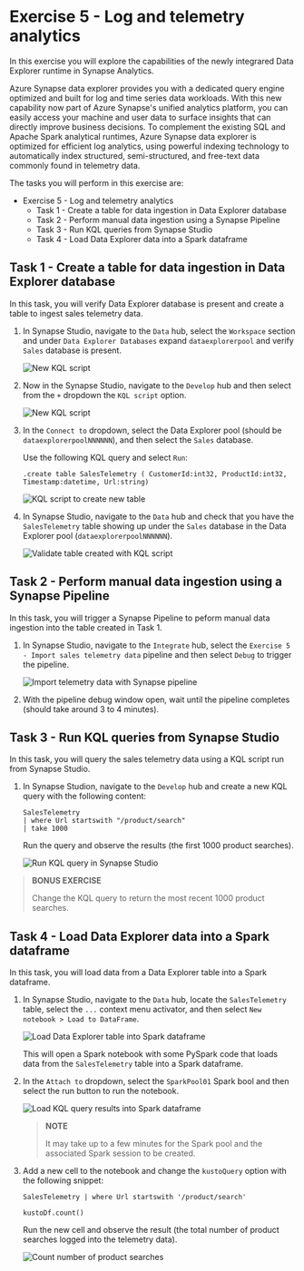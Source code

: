 # Exercise 5 - Log and telemetry analytics

In this exercise you will explore the capabilities of the newly integrared Data Explorer runtime in Synapse Analytics.

Azure Synapse data explorer provides you with a dedicated query engine optimized and built for log and time series data workloads. With this new capability now part of Azure Synapse's unified analytics platform, you can easily access your machine and user data to surface insights that can directly improve business decisions. To complement the existing SQL and Apache Spark analytical runtimes, Azure Synapse data explorer is optimized for efficient log analytics, using powerful indexing technology to automatically index structured, semi-structured, and free-text data commonly found in telemetry data.

The tasks you will perform in this exercise are:

- Exercise 5 - Log and telemetry analytics
  - Task 1 - Create a table for data ingestion in Data Explorer database 
  - Task 2 - Perform manual data ingestion using a Synapse Pipeline
  - Task 3 - Run KQL queries from Synapse Studio
  - Task 4 - Load Data Explorer data into a Spark dataframe

## Task 1 - Create a table for data ingestion in Data Explorer database 

In this task, you will verify Data Explorer database is present and create a table to ingest sales telemetry data.

1. In Synapse Studio, navigate to the `Data` hub, select the `Workspace` section and under `Data Explorer Databases` expand `dataexplorerpool` and verify `Sales` database is present.

   ![New KQL script](./media/ex5img1.png)

1. Now in the Synapse Studio, navigate to the `Develop` hub and then select from the `+` dropdown the `KQL script` option.

   ![New KQL script](./media/ex05-create-data-explorer-table-1.png)

2. In the `Connect to` dropdown, select the Data Explorer pool (should be `dataexplorerpoolNNNNNN`), and then select the `Sales` database.

   Use the following KQL query and select `Run`:

      ```kql
    .create table SalesTelemetry ( CustomerId:int32, ProductId:int32, Timestamp:datetime, Url:string)
      ```

   ![KQL script to create new table](./media/ex05-create-data-explorer-table-2.png)

3. In Synapse Studio, navigate to the `Data` hub and check that you have the `SalesTelemetry` table showing up under the `Sales` database in the Data Explorer pool (`dataexplorerpoolNNNNNN`).

   ![Validate table created with KQL script](./medis/../media/ex05-create-data-explorer-table-3.png)

## Task 2 - Perform manual data ingestion using a Synapse Pipeline

In this task, you will trigger a Synapse Pipeline to peform manual data ingestion into the table created in Task 1.

1. In Synapse Studio, navigate to the `Integrate` hub, select the `Exercise 5 - Import sales telemetry data` pipeline and then select `Debug` to trigger the pipeline.

   ![Import telemetry data with Synapse pipeline](./media/ex05-import-data-with-synapse-pipeline.png)

2. With the pipeline debug window open, wait until the pipeline completes (should take around 3 to 4 minutes).

## Task 3 - Run KQL queries from Synapse Studio

In this task, you will query the sales telemetry data using a KQL script run from Synapse Studio.

1. In Synapse Studion, navigate to the `Develop` hub and create a new KQL query with the following content:

    ```kql
    SalesTelemetry
    | where Url startswith "/product/search"
    | take 1000
    ```

    Run the query and observe the results (the first 1000 product searches).

    ![Run KQL query in Synapse Studio](./media/ex05-run-kql-query.png)

>**BONUS EXERCISE**
>
>Change the KQL query to return the most recent 1000 product searches.

## Task 4 - Load Data Explorer data into a Spark dataframe

In this task, you will load data from a Data Explorer table into a Spark dataframe.

1. In Synapse Studio, navigate to the `Data` hub, locate the `SalesTelemetry` table, select the `...` context menu activator, and then select `New notebook > Load to DataFrame`.

   ![Load Data Explorer table into Spark dataframe](./media/ex05-load-data-explorer-query-into-spark.png)

    This will open a Spark notebook with some PySpark code that loads data from the `SalesTelemetry` table into a Spark dataframe.

2. In the `Attach to` dropdown, select the `SparkPool01` Spark bool and then select the run button to run the notebook.

    ![Load KQL query results into Spark dataframe](./media/ex05-load-data-explorer-query-into-spark-results.png)

    >**NOTE**
    >
    >It may take up to a few minutes for the Spark pool and the associated Spark session to be created.

3. Add a new cell to the notebook and change the `kustoQuery` option with the following snippet:

    ```kql
    SalesTelemetry | where Url startswith '/product/search'
    ```
    
    ```kql
    kustoDf.count()
    ```

    Run the new cell and observe the result (the total number of product searches logged into the telemetry data).

   ![Count number of product searches](./media/ex05-load-data-explorer-query-into-spark-results-2.png)

